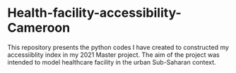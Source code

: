 # Health-facility-accessibility-Cameroon
This repository presents the python codes I have created to constructed my accessiiblity index in my 2021 Master project. The aim of the project was intended to model healthcare facility in the urban Sub-Saharan context. 
